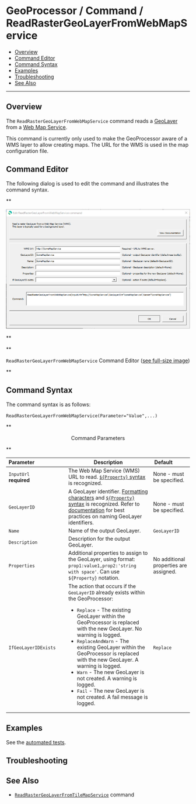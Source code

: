 # GeoProcessor / Command / ReadRasterGeoLayerFromWebMapService #

* [Overview](#overview)
* [Command Editor](#command-editor)
* [Command Syntax](#command-syntax)
* [Examples](#examples)
* [Troubleshooting](#troubleshooting)
* [See Also](#see-also)

-------------------------

## Overview ##

The `ReadRasterGeoLayerFromWebMapService` command reads a [GeoLayer](../../introduction/introduction.md#geolayer)
from a [Web Map Service](https://en.wikipedia.org/wiki/Web_Map_Service).

This command is currently only used to make the GeoProcessor aware of a WMS layer to allow creating maps.
The URL for the WMS is used in the map configuration file.

## Command Editor ##

The following dialog is used to edit the command and illustrates the command syntax.

**<p style="text-align: center;">
![ReadRasterGeoLayerFromWebMapService](ReadRasterGeoLayerFromWebMapService.png)
</p>**

**<p style="text-align: center;">
`ReadRasterGeoLayerFromWebMapService` Command Editor (<a href="../ReadRasterGeoLayerFromWebMapService.png">see full-size image</a>)
</p>**

## Command Syntax ##

The command syntax is as follows:

```text
ReadRasterGeoLayerFromWebMapService(Parameter="Value",...)
```
**<p style="text-align: center;">
Command Parameters
</p>**

|**Parameter**&nbsp;&nbsp;&nbsp;&nbsp;&nbsp;&nbsp;&nbsp;&nbsp;&nbsp;&nbsp;&nbsp;&nbsp;&nbsp;&nbsp;&nbsp;&nbsp;&nbsp;&nbsp;&nbsp;&nbsp;&nbsp; | **Description** | **Default**&nbsp;&nbsp;&nbsp;&nbsp;&nbsp;&nbsp;&nbsp;&nbsp;&nbsp;&nbsp; |
| --------------|-----------------|----------------- |
| `InputUrl`<br>**required**| The Web Map Service (WMS) URL to read. [`${Property}` syntax](../../introduction/introduction.md#geoprocessor-properties-property) is recognized.| None - must be specified. |
| `GeoLayerID` | A GeoLayer identifier. [Formatting characters](../../introduction/introduction.md#geolayer-property-format-specifiers) and [`${Property}` syntax](../../introduction/introduction.md#geoprocessor-properties-property) is recognized. Refer to [documentation](../../best-practices/geolayer-identifiers.md) for best practices on naming GeoLayer identifiers.| None - must be specified. |
| `Name` | Name of the output GeoLayer. | `GeoLayerID` |
| `Description` | Description for the output GeoLayer. | |
| `Properties` | Additional properties to assign to the GeoLayer, using format: `prop1:value1,prop2:'string with space'`.  Can use `${Property}` notation.  | No additional properties are assigned. |
| `IfGeoLayerIDExists` | The action that occurs if the `GeoLayerID` already exists within the GeoProcessor:<ul><li>`Replace` - The existing GeoLayer within the GeoProcessor is replaced with the new GeoLayer. No warning is logged.</li><li>`ReplaceAndWarn` - The existing GeoLayer within the GeoProcessor is replaced with the new GeoLayer. A warning is logged.</li><li>`Warn` - The new GeoLayer is not created. A warning is logged.</li><li>`Fail` - The new GeoLayer is not created. A fail message is logged.</li></ul> | `Replace` | 

## Examples ##

See the [automated tests](https://github.com/OpenWaterFoundation/owf-app-geoprocessor-python-test/tree/master/test/commands/ReadRasterGeoLayerFromWebMapService).

## Troubleshooting ##

## See Also ##

* [`ReadRasterGeoLayerFromTileMapService`](../ReadRasterGeoLayerFromTileMapService/ReadRasterGeoLayerFromTileMapService.md) command
